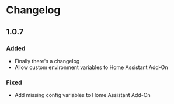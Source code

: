 # Changelog

## 1.0.7

### Added

* Finally there's a changelog
* Allow custom environment variables to Home Assistant Add-On

### Fixed

* Add missing config variables to Home Assistant Add-On
